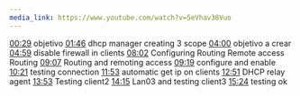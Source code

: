 ```yaml
---
media_link: https://www.youtube.com/watch?v=5eVhav38Vuo
---
```

[00:29](https://www.youtube.com/watch?t=29&v=5eVhav38Vuo)
objetivo
[01:46](https://www.youtube.com/watch?t=106&v=5eVhav38Vuo)
dhcp manager
creating 3 scope
[04:00](https://www.youtube.com/watch?t=240&v=5eVhav38Vuo)
objetivo a crear
[04:59](https://www.youtube.com/watch?t=299&v=5eVhav38Vuo)
disable firewall in clients
[08:02](https://www.youtube.com/watch?t=482&v=5eVhav38Vuo)
Configuring Routing
Remote access
Routing
[09:07](https://www.youtube.com/watch?t=547&v=5eVhav38Vuo)
Routing and remoting access
[09:19](https://www.youtube.com/watch?t=559&v=5eVhav38Vuo)
configure and enable
[10:21](https://www.youtube.com/watch?t=621&v=5eVhav38Vuo)
testing connection
[11:53](https://www.youtube.com/watch?t=713&v=5eVhav38Vuo)
automatic get ip on clients
[12:51](https://www.youtube.com/watch?t=771&v=5eVhav38Vuo)
DHCP relay agent
[13:53](https://www.youtube.com/watch?t=833&v=5eVhav38Vuo)
Testing client2
[14:15](https://www.youtube.com/watch?t=855&v=5eVhav38Vuo)
Lan03 and testing client3
[15:24](https://www.youtube.com/watch?t=924&v=5eVhav38Vuo)
testing ok
